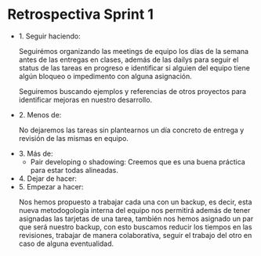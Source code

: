 
<h1>Retrospectiva Sprint 1</h1>

<ul>
                    

                
<li>1. Seguir haciendo:

Seguirémos organizando las meetings de equipo los días de la semana antes de las entregas en clases, además de las dailys para seguir el status de las tareas en progreso e identificar si alguien del equipo tiene algún bloqueo o impedimento con alguna asignación.

Seguiremos buscando ejemplos y referencias de otros proyectos para identificar mejoras en nuestro desarrollo. </li>


<li>2. Menos de:

No dejaremos las tareas sin plantearnos un día concreto de entrega y revisión de las mismas en equipo. </li>

<li>3. Más de: 

- Pair developing o shadowing: Creemos que es una buena práctica para estar todas alineadas. </li>

<li>4. Dejar de hacer: </li>


<li>5. Empezar a hacer:

Nos hemos propuesto a trabajar cada una con un backup, es decir, esta nueva metodogología interna del equipo nos permitirá además de tener asignadas las tarjetas de una tarea, también nos hemos asignado un par que será nuestro backup, con esto buscamos reducir los tiempos en las revisiones, trabajar de manera colaborativa, seguir el trabajo del otro en caso de alguna eventualidad.</li>


  </ul> <br>
